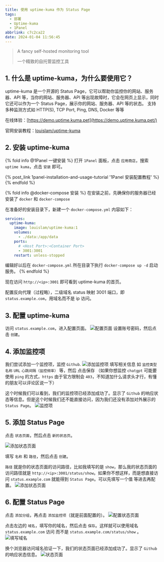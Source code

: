 ```yaml
---
title: 使用 uptime-kuma 作为 Status Page
tags:
  - 部署
  - Uptime-kuma
  - 1Panel
abbrlink: c7c2ca22
date: 2024-01-04 11:56:45
---
```

> A fancy self-hosted monitoring tool
>
> 一个精致的自托管监控工具
## 1. 什么是 uptime-kuma，为什么要使用它？
uptime-kuma 是一个开源的 Status Page，它可以帮助你监控你的网站、服务器、API 等，当你的网站、服务器、API 等出现故障时，它会在网页上显示，同时它还可以作为一个 Status Page，展示你的网站、服务器、API 等的状态。
支持多种监测方式如 HTTP(S), TCP Port, Ping, DNS, Docker 等等

在线体验：[https://demo.uptime.kuma.pet](https://demo.uptime.kuma.pet/)

官网安装教程：[louislam/uptime-kuma](https://github.com/louislam/uptime-kuma/wiki/%F0%9F%94%A7-How-to-Install)

## 2. 安装 uptime-kuma

{% fold info @1Panel 一键安装 %}
打开 `1Panel` 面板，点击 `应用商店`，搜索 `uptime kuma`，点击 `安装` 即可。

{% post_link 1panel-installation-and-usage-tutorial '1Panel 安装配置教程' %}
{% endfold %}

{% fold info @docker-compose 安装 %}
在安装之前，先确保你的服务器已经安装了 `docker` 和 `docker-compose`

在准备好的安装目录下，新建一个 `docker-compose.yml`
内容如下：
```yml
services:
  uptime-kuma:
    image: louislam/uptime-kuma:1
    volumes:
      - ./data:/app/data
    ports:
      # <Host Port>:<Container Port>
      - 3001:3001
    restart: unless-stopped
```
编辑好以后在 `docker-compose.yml` 所在目录下执行 `docker-compose up -d` 启动服务。
{% endfold %}

现在访问 `http://<ip>:3001` 即可看到 uptime-kuma 的首页。

配置反向代理（过程略），二级域名 status 映射 3001 端口，即 `status.example.com`，用域名而不是 ip 访问。


## 3. 配置 uptime-kuma
访问 `status.example.com`，进入配置页面。
![配置页面](configure.webp)
设置账号密码，然后点击 `创建`。

## 4. 添加监控项
我们尝试添加一个监控项，监控 `Github`.
![添加监控项](add-monitor.webp)
填写相关信息 如 `监控类型` `名称` `URL` `心跳间隔（监控频率）`  等，然后
点击保存
（如果你想监控 `chatgpt` 可能要使用 `ping` 的方式，`https` 由于官方限制会 `403`，不知道加什么请求头才行，有懂的朋友可以评论区说一下）

这个时候我们可以看到，我们的监控项已经添加成功了。显示了 `Github` 的响应状态等信息。但是这个时候我们还不能直接访问，因为我们还没有添加对外展示的 `Status Page`。
![监控项](monitor.webp)

## 5. 添加 Status Page
点击 `状态页面`，然后点击 `新的状态页`。

![添加状态页面](add-status-page.webp)

填写 `名称` 和 `路径`，然后点击 `创建`。

`路径` 就是你的状态页面的访问路径，比如我填写的是 `show`，那么我的状态页面的访问路径就是 `http://<ip>:3001/status/show`。如果你不想这样，而是想直接访问 `status.example.com` 就能得到 `Status Page`。可以先填写一个值 等进去再配置。
![添加状态页面](add-status-page2.webp)

## 6. 配置 Status Page
点击 `添加分组`，再点击 `添加监控项`（就是前面配置的）。
![配置状态页面](configure-status-page.webp)

点击左边的 `域名`，填写你的域名，然后点击 `保存`。这样就可以使用域名 `status.example.com` 访问 而不是 `status.example.com/status/show` 。
![填写域名](configure-status-page2.webp)

换个浏览器访问域名验证一下，我们的状态页面已经添加成功了。显示了 `Github` 的响应状态信息。
![状态页面](status-page.webp)
